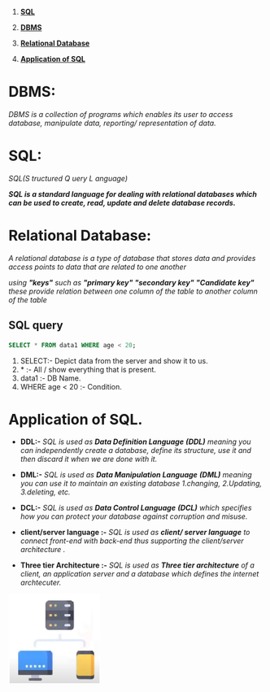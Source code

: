 
1. **[SQL](#sql)**

2. **[DBMS](#dbms)**
3. **[Relational Database](#relational-database)**
1. **[Application of SQL](#application-of-sql)**
# DBMS:
_DBMS is a collection of programs which enables its user to access
database, manipulate data, reporting/ representation of data._

# SQL:
_SQL(_S_ tructured _Q_ uery _L_ anguage)_


***SQL is a standard language for dealing with relational databases which can
be used to create, read, update and delete database records.***


# Relational Database:
_A relational database is a type of database that stores data and provides access points to data that are related to one another_

*using ***"keys"*** such as ***"primary key"** **"secondary key"*** ***"Candidate key"*** these provide relation between one column of the table to another column of the table*

## SQL query
```sql
SELECT * FROM data1 WHERE age < 20;
```

1. SELECT:- Depict data from the server and show it to us.
2. \* :- All / show everything that is present.
3. data1 :- DB Name.
4. WHERE age < 20 :- Condition.

# Application of SQL.

* **DDL:-** *SQL is used as **Data Definition Language** **(DDL)** meaning you can independently create a database, define its structure, use it and then discard it when we are done with it.*

* **DML:-** *SQL is used as **Data Manipulation Language** **(DML)** meaning you can use it to maintain an existing database 1.changing, 2.Updating, 3.deleting, etc.*

* **DCL:-** *SQL is used as **Data Control Language** **(DCL)** which specifies how you can protect your database against corruption and misuse.*

* **client/server language :-** *SQL is used as **client/ server language** to connect front-end with back-end thus supporting the client/server architecture .*

* **Three tier Architecture :-** *SQL is used as **Three tier architecture**  of a client, an application server and a database which defines the internet archtecuter.*

![Three tier architecture of internet](Images/Three%20tier%20architecture%20of%20internet1.png)